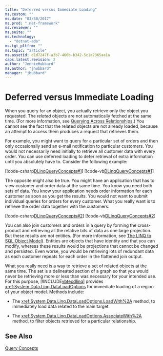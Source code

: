 ```yaml
---
title: "Deferred versus Immediate Loading"
ms.custom: ""
ms.date: "03/30/2017"
ms.prod: ".net-framework"
ms.reviewer: ""
ms.suite: ""
ms.technology: 
  - "dotnet-ado"
ms.tgt_pltfrm: ""
ms.topic: "article"
ms.assetid: d1d7247f-a3b7-460b-b342-5c1a2365aa1a
caps.latest.revision: 2
author: "JennieHubbard"
ms.author: "jhubbard"
manager: "jhubbard"
---
```

# Deferred versus Immediate Loading
When you query for an object, you actually retrieve only the object you requested. The *related* objects are not automatically fetched at the same time. (For more information, see [Querying Across Relationships](../../../../../../docs/framework/data/adonet/sql/linq/querying-across-relationships.md).) You cannot see the fact that the related objects are not already loaded, because an attempt to access them produces a request that retrieves them.  
  
 For example, you might want to query for a particular set of orders and then only occasionally send an e-mail notification to particular customers. You would not necessarily need initially to retrieve all customer data with every order. You can use deferred loading to defer retrieval of extra information until you absolutely have to. Consider the following example:  
  
 [!code-csharp[DLinqQueryConcepts#1](../../../../../../samples/snippets/csharp/VS_Snippets_Data/DLinqQueryConcepts/cs/Program.cs#1)]
 [!code-vb[DLinqQueryConcepts#1](../../../../../../samples/snippets/visualbasic/VS_Snippets_Data/DLinqQueryConcepts/vb/Module1.vb#1)]  
  
 The opposite might also be true. You might have an application that has to view customer and order data at the same time. You know you need both sets of data. You know your application needs order information for each customer as soon as you get the results. You would not want to submit individual queries for orders for every customer. What you really want is to retrieve the order data together with the customers.  
  
 [!code-csharp[DLinqQueryConcepts#2](../../../../../../samples/snippets/csharp/VS_Snippets_Data/DLinqQueryConcepts/cs/Program.cs#2)]
 [!code-vb[DLinqQueryConcepts#2](../../../../../../samples/snippets/visualbasic/VS_Snippets_Data/DLinqQueryConcepts/vb/Module1.vb#2)]  
  
 You can also join customers and orders in a query by forming the cross-product and retrieving all the relative bits of data as one large projection. But these results are not entities. (For more information, see [The LINQ to SQL Object Model](../../../../../../docs/framework/data/adonet/sql/linq/the-linq-to-sql-object-model.md)). Entities are objects that have identity and that you can modify, whereas these results would be projections that cannot be changed and persisted. Even worse, you would be retrieving lots of redundant data as each customer repeats for each order in the flattened join output.  
  
 What you really need is a way to retrieve a set of related objects at the same time. The set is a delineated section of a graph so that you would never be retrieving more or less than was necessary for your intended use. For this purpose, [!INCLUDE[vbtecdlinq](../../../../../../includes/vbtecdlinq-md.md)] provides <xref:System.Data.Linq.DataLoadOptions> for immediate loading of a region of your object model. Methods include:  
  
-   The  <xref:System.Data.Linq.DataLoadOptions.LoadWith%2A> method, to immediately load data related to the main target.  
  
-   The <xref:System.Data.Linq.DataLoadOptions.AssociateWith%2A> method, to filter objects retrieved for a particular relationship.  
  
## See Also  
 [Query Concepts](../../../../../../docs/framework/data/adonet/sql/linq/query-concepts.md)
